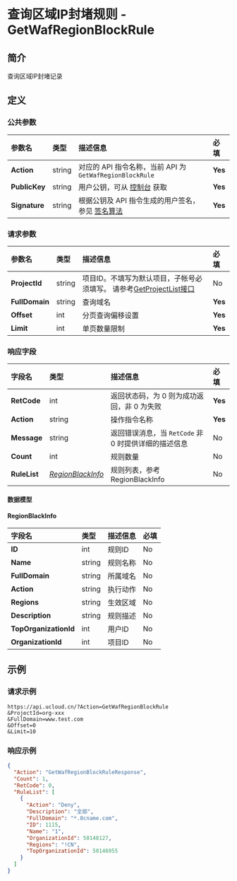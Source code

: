 # 查询区域IP封堵规则 - GetWafRegionBlockRule

## 简介

查询区域IP封堵记录








## 定义

### 公共参数

| 参数名 | 类型 | 描述信息 | 必填 |
|:---|:---|:---|:---|
| **Action**     | string  | 对应的 API 指令名称，当前 API 为 `GetWafRegionBlockRule`                        | **Yes** |
| **PublicKey**  | string  | 用户公钥，可从 [控制台](https://console.ucloud.cn/uapi/apikey) 获取                                             | **Yes** |
| **Signature**  | string  | 根据公钥及 API 指令生成的用户签名，参见 [签名算法](api/summary/signature.md)  | **Yes** |

### 请求参数

| 参数名 | 类型 | 描述信息 | 必填 |
|:---|:---|:---|:---|
| **ProjectId** | string | 项目ID。不填写为默认项目，子帐号必须填写。 请参考[GetProjectList接口](api/summary/get_project_list) |No|
| **FullDomain** | string | 查询域名  |**Yes**|
| **Offset** | int | 分页查询偏移设置 |**Yes**|
| **Limit** | int | 单页数量限制 |**Yes**|

### 响应字段

| 字段名 | 类型 | 描述信息 | 必填 |
|:---|:---|:---|:---|
| **RetCode** | int | 返回状态码，为 0 则为成功返回，非 0 为失败 |**Yes**|
| **Action** | string | 操作指令名称 |**Yes**|
| **Message** | string | 返回错误消息，当 `RetCode` 非 0 时提供详细的描述信息 |No|
| **Count** | int | 规则数量 |No|
| **RuleList** | [*RegionBlackInfo*](#RegionBlackInfo) | 规则列表，参考RegionBlackInfo |No|

#### 数据模型


#### RegionBlackInfo

| 字段名 | 类型 | 描述信息 | 必填 |
|:---|:---|:---|:---|
| **ID** | int | 规则ID |No|
| **Name** | string | 规则名称 |No|
| **FullDomain** | string | 所属域名 |No|
| **Action** | string | 执行动作 |No|
| **Regions** | string | 生效区域 |No|
| **Description** | string | 规则描述 |No|
| **TopOrganizationId** | int | 用户ID |No|
| **OrganizationId** | int | 项目ID |No|

## 示例

### 请求示例
    
```
https://api.ucloud.cn/?Action=GetWafRegionBlockRule
&ProjectId=org-xxx
&FullDomain=www.test.com
&Offset=0
&Limit=10
```

### 响应示例
    
```json
{
  "Action": "GetWafRegionBlockRuleResponse",
  "Count": 1,
  "RetCode": 0,
  "RuleList": [
    {
      "Action": "Deny",
      "Description": "全部",
      "FullDomain": "*.8cname.com",
      "ID": 1115,
      "Name": "1",
      "OrganizationId": 50148127,
      "Regions": "!CN",
      "TopOrganizationId": 50146955
    }
  ]
}
```





